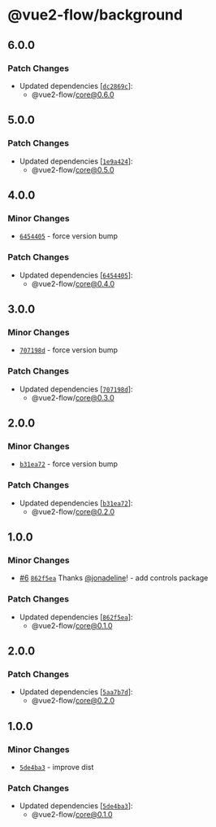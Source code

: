 # @vue2-flow/background

## 6.0.0

### Patch Changes

- Updated dependencies [[`dc2869c`](https://github.com/jonadeline/vue2-flow/commit/dc2869cea7799e1d44aec5b79846326eda6d1528)]:
  - @vue2-flow/core@0.6.0

## 5.0.0

### Patch Changes

- Updated dependencies [[`1e9a424`](https://github.com/jonadeline/vue2-flow/commit/1e9a4240ab0f595343db6cd4e89008551cdd67fc)]:
  - @vue2-flow/core@0.5.0

## 4.0.0

### Minor Changes

- [`6454405`](https://github.com/jonadeline/vue2-flow/commit/6454405ab3c3cd9b5b8f880c015b0b003b03a077) - force version bump

### Patch Changes

- Updated dependencies [[`6454405`](https://github.com/jonadeline/vue2-flow/commit/6454405ab3c3cd9b5b8f880c015b0b003b03a077)]:
  - @vue2-flow/core@0.4.0

## 3.0.0

### Minor Changes

- [`707198d`](https://github.com/jonadeline/vue2-flow/commit/707198d01ccbe7fde5829dd9fc3cab5c35074b75) - force version bump

### Patch Changes

- Updated dependencies [[`707198d`](https://github.com/jonadeline/vue2-flow/commit/707198d01ccbe7fde5829dd9fc3cab5c35074b75)]:
  - @vue2-flow/core@0.3.0

## 2.0.0

### Minor Changes

- [`b31ea72`](https://github.com/jonadeline/vue2-flow/commit/b31ea727b57de12d66f6bad41e0ded3fae053a57) - force version bump

### Patch Changes

- Updated dependencies [[`b31ea72`](https://github.com/jonadeline/vue2-flow/commit/b31ea727b57de12d66f6bad41e0ded3fae053a57)]:
  - @vue2-flow/core@0.2.0

## 1.0.0

### Minor Changes

- [#6](https://github.com/jonadeline/vue2-flow/pull/6) [`862f5ea`](https://github.com/jonadeline/vue2-flow/commit/862f5ea9c0ce9ef34761883ac6ef61308fc66389) Thanks [@jonadeline](https://github.com/jonadeline)! - add controls package

### Patch Changes

- Updated dependencies [[`862f5ea`](https://github.com/jonadeline/vue2-flow/commit/862f5ea9c0ce9ef34761883ac6ef61308fc66389)]:
  - @vue2-flow/core@0.1.0

## 2.0.0

### Patch Changes

- Updated dependencies [[`5aa7b7d`](https://github.com/jonadeline/vue2-flow/commit/5aa7b7de77547a709f9c11cc75108c0100fa2d1f)]:
  - @vue2-flow/core@0.2.0

## 1.0.0

### Minor Changes

- [`5de4ba3`](https://github.com/jonadeline/vue2-flow/commit/5de4ba3d68f5e16b46aa5dba4fc84d4568f47cea) - improve dist

### Patch Changes

- Updated dependencies [[`5de4ba3`](https://github.com/jonadeline/vue2-flow/commit/5de4ba3d68f5e16b46aa5dba4fc84d4568f47cea)]:
  - @vue2-flow/core@0.1.0

